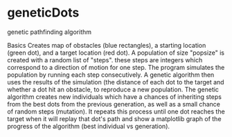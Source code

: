 # geneticDots
genetic pathfinding algorithm

Basics
Creates map of obstacles (blue rectangles), a starting location (green dot), and a target location (red dot).
A population of size "popsize" is created with a random list of "steps". these steps are integers which correspond to a direction of motion for one step.
The program simulates the population by running each step consecutively. 
A genetic algorithm then uses the results of the simulation (the distance of each dot to the target and whether a dot hit an obstacle, to reproduce a new population.
The genetic algorithm creates new individuals which have a chances of inheriting steps from the best dots from the previous generation, as well as a small chance of random steps (mutation).
It repeats this process until one dot reaches the target when it will replay that dot's path and show a matplotlib graph of the progress of the algorithm (best individual vs generation).
